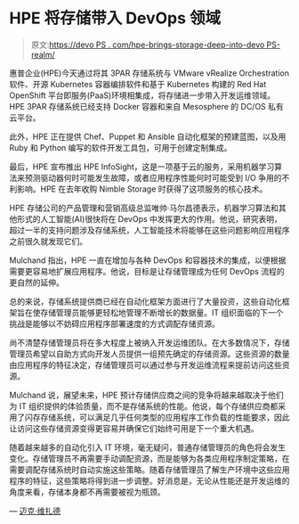 # HPE 将存储带入 DevOps 领域

> 原文:[https://devo PS . com/hpe-brings-storage-deep-into-devo PS-realm/](https://devops.com/hpe-brings-storage-deeper-into-devops-realm/)

惠普企业(HPE)今天通过将其 3PAR 存储系统与 VMware vRealize Orchestration 软件、开源 Kubernetes 容器编排软件和基于 Kubernetes 构建的 Red Hat OpenShift 平台即服务(PaaS)环境相集成，将存储进一步带入开发运维领域。HPE 3PAR 存储系统已经支持 Docker 容器和来自 Mesosphere 的 DC/OS 私有云平台。

此外，HPE 正在提供 Chef、Puppet 和 Ansible 自动化框架的预建蓝图，以及用 Ruby 和 Python 编写的软件开发工具包，可用于创建定制集成。

最后，HPE 宣布推出 HPE InfoSight，这是一项基于云的服务，采用机器学习算法来预测驱动器何时可能发生故障，或者应用程序性能何时可能受到 I/O 争用的不利影响。HPE 在去年收购 Nimble Storage 时获得了这项服务的核心技术。

HPE 存储公司的产品管理和营销高级总监唯帅·马尔昌德表示，机器学习算法和其他形式的人工智能(AI)很快将在 DevOps 中发挥更大的作用。他说，研究表明，超过一半的支持问题涉及存储系统，人工智能技术将能够在这些问题影响应用程序之前很久就发现它们。

Mulchand 指出，HPE 一直在增加与各种 DevOps 和容器技术的集成，以便根据需要更容易地扩展应用程序。他说，目标是让存储管理成为任何 DevOps 流程的更自然的延伸。

总的来说，存储系统提供商已经在自动化框架方面进行了大量投资，这些自动化框架旨在使存储管理员能够更轻松地管理不断增长的数据量。IT 组织面临的下一个挑战是能够以不妨碍应用程序部署速度的方式调配存储资源。

尚不清楚存储管理员将在多大程度上被纳入开发运维团队。在大多数情况下，存储管理员希望以自助方式向开发人员提供一组预先确定的存储资源。这些资源的数量由应用程序的特征决定，存储管理员可以通过参与开发运维流程来提前访问这些资源。

Mulchand 说，展望未来，HPE 预计存储供应商之间的竞争将越来越取决于他们为 IT 组织提供的体验质量，而不是存储系统的性能。他说，每个存储供应商都采用了闪存存储系统，可以满足几乎任何类型的应用程序工作负载的性能要求，因此让访问这些存储资源变得更容易并确保它们始终可用是下一个重大机遇。

随着越来越多的自动化引入 IT 环境，毫无疑问，普通存储管理员的角色将会发生变化。存储管理员不再需要手动调配资源，而是能够为各类应用程序制定策略，在需要调配存储系统时自动实施这些策略。随着存储管理员了解生产环境中这些应用程序的特征，这些策略将得到进一步调整。好消息是，无论从性能还是开发运维的角度来看，存储本身都不再需要被视为瓶颈。

— [迈克·维扎德](https://devops.com/author/mike-vizard/)